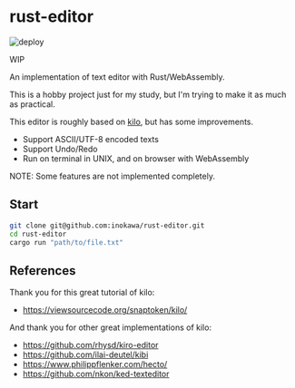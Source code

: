 # rust-editor

![deploy](https://github.com/inokawa/rust-editor/workflows/check/badge.svg)

WIP

An implementation of text editor with Rust/WebAssembly.

This is a hobby project just for my study, but I'm trying to make it as much as practical.

This editor is roughly based on [kilo](https://github.com/antirez/kilo), but has some improvements.

- Support ASCII/UTF-8 encoded texts
- Support Undo/Redo
- Run on terminal in UNIX, and on browser with WebAssembly

NOTE: Some features are not implemented completely.

## Start

```sh
git clone git@github.com:inokawa/rust-editor.git
cd rust-editor
cargo run "path/to/file.txt"
```

## References

Thank you for this great tutorial of kilo:

- https://viewsourcecode.org/snaptoken/kilo/

And thank you for other great implementations of kilo:

- https://github.com/rhysd/kiro-editor
- https://github.com/ilai-deutel/kibi
- https://www.philippflenker.com/hecto/
- https://github.com/nkon/ked-texteditor
